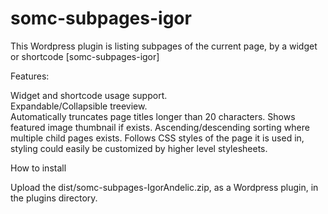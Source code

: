 # somc-subpages-igor
This Wordpress plugin is listing subpages of the current page, by a widget or shortcode  [somc-subpages-igor]

Features:

Widget and shortcode usage support.  
Expandable/Collapsible treeview.  
Automatically truncates page titles longer than 20 characters. 
Shows featured image thumbnail if exists. 
Ascending/descending sorting where multiple child pages exists. 
Follows CSS styles of the page it is used in, styling could easily be customized by higher level stylesheets.

How to install

Upload the dist/somc-subpages-IgorAndelic.zip, as a Wordpress plugin, in the plugins directory.
